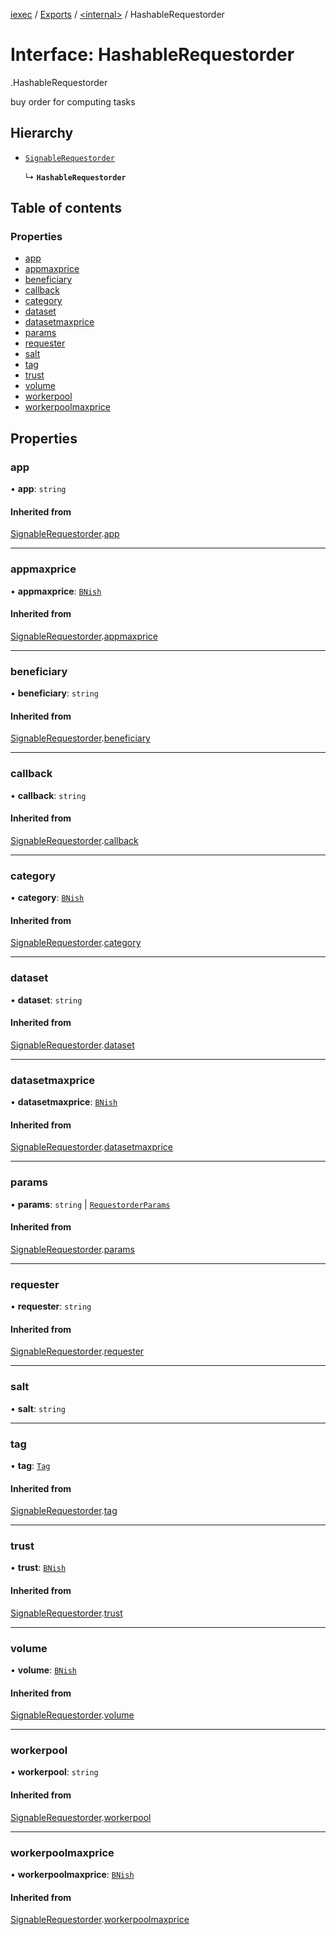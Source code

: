 [iexec](../README.md) / [Exports](../modules.md) / [<internal\>](../modules/internal_.md) / HashableRequestorder

# Interface: HashableRequestorder

[<internal>](../modules/internal_.md).HashableRequestorder

buy order for computing tasks

## Hierarchy

- [`SignableRequestorder`](internal_.SignableRequestorder.md)

  ↳ **`HashableRequestorder`**

## Table of contents

### Properties

- [app](internal_.HashableRequestorder.md#app)
- [appmaxprice](internal_.HashableRequestorder.md#appmaxprice)
- [beneficiary](internal_.HashableRequestorder.md#beneficiary)
- [callback](internal_.HashableRequestorder.md#callback)
- [category](internal_.HashableRequestorder.md#category)
- [dataset](internal_.HashableRequestorder.md#dataset)
- [datasetmaxprice](internal_.HashableRequestorder.md#datasetmaxprice)
- [params](internal_.HashableRequestorder.md#params)
- [requester](internal_.HashableRequestorder.md#requester)
- [salt](internal_.HashableRequestorder.md#salt)
- [tag](internal_.HashableRequestorder.md#tag)
- [trust](internal_.HashableRequestorder.md#trust)
- [volume](internal_.HashableRequestorder.md#volume)
- [workerpool](internal_.HashableRequestorder.md#workerpool)
- [workerpoolmaxprice](internal_.HashableRequestorder.md#workerpoolmaxprice)

## Properties

### app

• **app**: `string`

#### Inherited from

[SignableRequestorder](internal_.SignableRequestorder.md).[app](internal_.SignableRequestorder.md#app)

___

### appmaxprice

• **appmaxprice**: [`BNish`](../modules.md#bnish)

#### Inherited from

[SignableRequestorder](internal_.SignableRequestorder.md).[appmaxprice](internal_.SignableRequestorder.md#appmaxprice)

___

### beneficiary

• **beneficiary**: `string`

#### Inherited from

[SignableRequestorder](internal_.SignableRequestorder.md).[beneficiary](internal_.SignableRequestorder.md#beneficiary)

___

### callback

• **callback**: `string`

#### Inherited from

[SignableRequestorder](internal_.SignableRequestorder.md).[callback](internal_.SignableRequestorder.md#callback)

___

### category

• **category**: [`BNish`](../modules.md#bnish)

#### Inherited from

[SignableRequestorder](internal_.SignableRequestorder.md).[category](internal_.SignableRequestorder.md#category)

___

### dataset

• **dataset**: `string`

#### Inherited from

[SignableRequestorder](internal_.SignableRequestorder.md).[dataset](internal_.SignableRequestorder.md#dataset)

___

### datasetmaxprice

• **datasetmaxprice**: [`BNish`](../modules.md#bnish)

#### Inherited from

[SignableRequestorder](internal_.SignableRequestorder.md).[datasetmaxprice](internal_.SignableRequestorder.md#datasetmaxprice)

___

### params

• **params**: `string` \| [`RequestorderParams`](internal_.RequestorderParams.md)

#### Inherited from

[SignableRequestorder](internal_.SignableRequestorder.md).[params](internal_.SignableRequestorder.md#params)

___

### requester

• **requester**: `string`

#### Inherited from

[SignableRequestorder](internal_.SignableRequestorder.md).[requester](internal_.SignableRequestorder.md#requester)

___

### salt

• **salt**: `string`

___

### tag

• **tag**: [`Tag`](../modules.md#tag)

#### Inherited from

[SignableRequestorder](internal_.SignableRequestorder.md).[tag](internal_.SignableRequestorder.md#tag)

___

### trust

• **trust**: [`BNish`](../modules.md#bnish)

#### Inherited from

[SignableRequestorder](internal_.SignableRequestorder.md).[trust](internal_.SignableRequestorder.md#trust)

___

### volume

• **volume**: [`BNish`](../modules.md#bnish)

#### Inherited from

[SignableRequestorder](internal_.SignableRequestorder.md).[volume](internal_.SignableRequestorder.md#volume)

___

### workerpool

• **workerpool**: `string`

#### Inherited from

[SignableRequestorder](internal_.SignableRequestorder.md).[workerpool](internal_.SignableRequestorder.md#workerpool)

___

### workerpoolmaxprice

• **workerpoolmaxprice**: [`BNish`](../modules.md#bnish)

#### Inherited from

[SignableRequestorder](internal_.SignableRequestorder.md).[workerpoolmaxprice](internal_.SignableRequestorder.md#workerpoolmaxprice)
